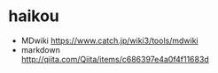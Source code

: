 # haikou

* MDwiki
https://www.catch.jp/wiki3/tools/mdwiki
* markdown  
http://qiita.com/Qiita/items/c686397e4a0f4f11683d
